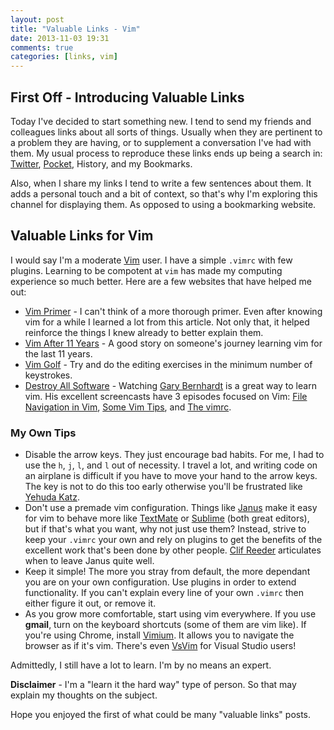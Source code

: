 ```yaml
---
layout: post
title: "Valuable Links - Vim"
date: 2013-11-03 19:31
comments: true
categories: [links, vim]
---
```

## First Off - Introducing Valuable Links

Today I've decided to start something new. I tend to send my friends and colleagues
links about all sorts of things. Usually when they are pertinent to a problem they are
having, or to supplement a conversation I've had with them. My usual process to reproduce
these links ends up being a search in: [Twitter][twitter], [Pocket][pocket], History, and my Bookmarks.

Also, when I share my links I tend to write a few sentences about them. It adds a personal
touch and a bit of context, so that's why I'm exploring this channel for displaying them.
As opposed to using a bookmarking website.

## Valuable Links for Vim

I would say I'm a moderate [Vim](http://www.vim.org/) user. I have a simple `.vimrc` with few plugins. Learning
to be compotent at `vim` has made my computing experience so much better. Here are a few
websites that have helped me out:

* [Vim Primer][vim-primer] - I can't think of a more thorough primer. Even after knowing
  vim for a while I learned a lot from this article. Not only that, it helped reinforce
  the things I knew already to better explain them.
* [Vim After 11 Years][vim-after-11-years] - A good story on someone's journey learning
  vim for the last 11 years.
* [Vim Golf][vimgolf] - Try and do the editing exercises in the minimum number of keystrokes.
* [Destroy All Software][destroyallsoftware] - Watching [Gary Bernhardt][gbh] is a great
  way to learn vim. His excellent screencasts have 3 episodes focused on Vim:
  [File Navigation in Vim][das-ep13], [Some Vim Tips][das-ep30], and
  [The vimrc][das-ep60].

### My Own Tips

* Disable the arrow keys. They just encourage bad habits. For me, I had to use the
  `h`, `j`, `l`, and `l` out of necessity. I travel a lot, and writing code on an
  airplane is difficult if you have to move your hand to the arrow keys. The key is
  not to do this too early otherwise you'll be frustrated like [Yehuda Katz][yehuda].
* Don't use a premade vim configuration. Things like [Janus][janus] make it easy
  for vim to behave more like [TextMate][textmate] or [Sublime][sublime] (both great
  editors), but if that's what you want, why not just use them? Instead, strive to
  keep your `.vimrc` your own and rely on plugins to get the benefits of the excellent
  work that's been done by other people. [Clif Reeder][leaving-janus] articulates when
  to leave Janus quite well.
* Keep it simple! The more you stray from default, the more dependant you are on
  your own configuration. Use plugins in order to extend functionality. If you can't
  explain every line of your own `.vimrc` then either figure it out, or remove it.
* As you grow more comfortable, start using vim everywhere. If you use **gmail**, turn
  on the keyboard shortcuts (some of them are vim like). If you're using Chrome,
  install [Vimium](http://vimium.github.io/). It allows you to navigate the browser
  as if it's vim. There's even
  [VsVim](http://visualstudiogallery.msdn.microsoft.com/59ca71b3-a4a3-46ca-8fe1-0e90e3f79329)
  for Visual Studio users!

Admittedly, I still have a lot to learn. I'm by no means an expert.

**Disclaimer** - I'm a "learn it the hard way" type of person. So that may explain
my thoughts on the subject.

Hope you enjoyed the first of what could be many "valuable links" posts.

[twitter]: https://twitter.com/scottmuc/ "My Twitter Feed"
[pocket]: http://getpocket.com/users/scottmuc "My Pocket Feed"
[vimgolf]: http://vimgolf.com/ "Vim Golf"
[vim-primer]: http://www.danielmiessler.com/study/vim/ "Daniel Miessler's Vim Primer"
[vim-after-11-years]: http://statico.github.io/vim.html "Vim After 11 Years"
[gbh]: https://twitter.com/garybernhardt "Gary's Twitter Feed"
[destroyallsoftware]: https://www.destroyallsoftware.com/ "Destroy All Software"
[das-ep13]: https://www.destroyallsoftware.com/screencasts/catalog/file-navigation-in-vim "File Navigation in Vim"
[das-ep30]: https://www.destroyallsoftware.com/screencasts/catalog/some-vim-tips "Some Vim Tips"
[das-ep60]: https://www.destroyallsoftware.com/screencasts/catalog/the-vimrc "The vimrc"
[janus]: https://github.com/carlhuda/janus "Janus"
[leaving-janus]: http://blog.clifreeder.com/blog/2012/07/08/leaving-janus-for-vim/ "Leaving Janus"
[textmate]: http://macromates.com/ "TextMate"
[sublime]: http://www.sublimetext.com/ "Sublime Editor"
[yehuda]: http://yehudakatz.com/2010/07/29/everyone-who-tried-to-convince-me-to-use-vim-was-wrong/
